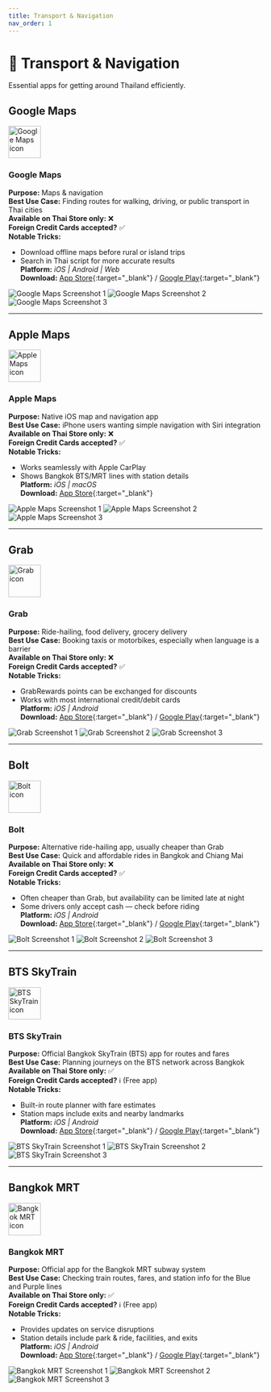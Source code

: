 ```yaml
---
title: Transport & Navigation
nav_order: 1
---
```


# 🚕 Transport & Navigation

Essential apps for getting around Thailand efficiently.

## Google Maps

<div class="app-header">
<img src="icons/google-maps.jpg" alt="Google Maps icon" width="64" height="64" class="app-icon"/>
<h3 class="app-title">Google Maps</h3>
</div>

**Purpose:** Maps & navigation  
**Best Use Case:** Finding routes for walking, driving, or public transport in Thai cities  
**Available on Thai Store only:** ❌  
**Foreign Credit Cards accepted?** ✅  
**Notable Tricks:**  
- Download offline maps before rural or island trips  
- Search in Thai script for more accurate results  
**Platform:** *iOS | Android | Web*  
**Download:** [App Store](https://apps.apple.com/app/google-maps/id585027354){:target="_blank"} / [Google Play](https://play.google.com/store/apps/details?id=com.google.android.apps.maps){:target="_blank"}

<div class="app-screenshots">
<img src="screenshots/google-maps-1.jpg" alt="Google Maps Screenshot 1" class="app-screenshot"/>
<img src="screenshots/google-maps-2.jpg" alt="Google Maps Screenshot 2" class="app-screenshot"/>
<img src="screenshots/google-maps-3.jpg" alt="Google Maps Screenshot 3" class="app-screenshot"/>
</div>

---

## Apple Maps

<div class="app-header">
<img src="icons/apple-maps.jpg" alt="Apple Maps icon" width="64" height="64" class="app-icon"/>
<h3 class="app-title">Apple Maps</h3>
</div>

**Purpose:** Native iOS map and navigation app  
**Best Use Case:** iPhone users wanting simple navigation with Siri integration  
**Available on Thai Store only:** ❌  
**Foreign Credit Cards accepted?** ✅  
**Notable Tricks:**  
- Works seamlessly with Apple CarPlay  
- Shows Bangkok BTS/MRT lines with station details  
**Platform:** *iOS | macOS*  
**Download:** [App Store](https://apps.apple.com/app/apple-maps/id915056765){:target="_blank"}

<div class="app-screenshots">
<img src="screenshots/apple-maps-1.jpg" alt="Apple Maps Screenshot 1" class="app-screenshot"/>
<img src="screenshots/apple-maps-2.jpg" alt="Apple Maps Screenshot 2" class="app-screenshot"/>
<img src="screenshots/apple-maps-3.jpg" alt="Apple Maps Screenshot 3" class="app-screenshot"/>
</div>

---

## Grab

<div class="app-header">
<img src="icons/grab.jpg" alt="Grab icon" width="64" height="64" class="app-icon"/>
<h3 class="app-title">Grab</h3>
</div>

**Purpose:** Ride-hailing, food delivery, grocery delivery  
**Best Use Case:** Booking taxis or motorbikes, especially when language is a barrier  
**Available on Thai Store only:** ❌  
**Foreign Credit Cards accepted?** ✅  
**Notable Tricks:**  
- GrabRewards points can be exchanged for discounts  
- Works with most international credit/debit cards  
**Platform:** *iOS | Android*  
**Download:** [App Store](https://apps.apple.com/app/grab/id647268330){:target="_blank"} / [Google Play](https://play.google.com/store/apps/details?id=com.grabtaxi.passenger){:target="_blank"}

<div class="app-screenshots">
<img src="screenshots/grab-1.jpg" alt="Grab Screenshot 1" class="app-screenshot"/>
<img src="screenshots/grab-2.jpg" alt="Grab Screenshot 2" class="app-screenshot"/>
<img src="screenshots/grab-3.jpg" alt="Grab Screenshot 3" class="app-screenshot"/>
</div>

---

## Bolt

<div class="app-header">
<img src="icons/bolt.jpg" alt="Bolt icon" width="64" height="64" class="app-icon"/>
<h3 class="app-title">Bolt</h3>
</div>

**Purpose:** Alternative ride-hailing app, usually cheaper than Grab  
**Best Use Case:** Quick and affordable rides in Bangkok and Chiang Mai  
**Available on Thai Store only:** ❌  
**Foreign Credit Cards accepted?** ✅  
**Notable Tricks:**  
- Often cheaper than Grab, but availability can be limited late at night  
- Some drivers only accept cash — check before riding  
**Platform:** *iOS | Android*  
**Download:** [App Store](https://apps.apple.com/app/bolt/id675033630){:target="_blank"} / [Google Play](https://play.google.com/store/apps/details?id=ee.mtakso.client){:target="_blank"}

<div class="app-screenshots">
<img src="screenshots/bolt-1.jpg" alt="Bolt Screenshot 1" class="app-screenshot"/>
<img src="screenshots/bolt-2.jpg" alt="Bolt Screenshot 2" class="app-screenshot"/>
<img src="screenshots/bolt-3.jpg" alt="Bolt Screenshot 3" class="app-screenshot"/>
</div>

---

## BTS SkyTrain

<div class="app-header">
<img src="icons/bts-skytrain.jpg" alt="BTS SkyTrain icon" width="64" height="64" class="app-icon"/>
<h3 class="app-title">BTS SkyTrain</h3>
</div>

**Purpose:** Official Bangkok SkyTrain (BTS) app for routes and fares  
**Best Use Case:** Planning journeys on the BTS network across Bangkok  
**Available on Thai Store only:** ✅  
**Foreign Credit Cards accepted?** ℹ️ (Free app)  
**Notable Tricks:**  
- Built-in route planner with fare estimates  
- Station maps include exits and nearby landmarks  
**Platform:** *iOS | Android*  
**Download:** [App Store](https://apps.apple.com/th/app/bts-skytrain/id606189381){:target="_blank"} / [Google Play](https://play.google.com/store/apps/details?id=th.btsc.theskytrains){:target="_blank"}

<div class="app-screenshots">
<img src="screenshots/bts-skytrain-1.jpg" alt="BTS SkyTrain Screenshot 1" class="app-screenshot"/>
<img src="screenshots/bts-skytrain-2.jpg" alt="BTS SkyTrain Screenshot 2" class="app-screenshot"/>
<img src="screenshots/bts-skytrain-3.jpg" alt="BTS SkyTrain Screenshot 3" class="app-screenshot"/>
</div>

---

## Bangkok MRT

<div class="app-header">
<img src="icons/bangkok-mrt.png" alt="Bangkok MRT icon" width="64" height="64" class="app-icon"/>
<h3 class="app-title">Bangkok MRT</h3>
</div>

**Purpose:** Official app for the Bangkok MRT subway system  
**Best Use Case:** Checking train routes, fares, and station info for the Blue and Purple lines  
**Available on Thai Store only:** ✅  
**Foreign Credit Cards accepted?** ℹ️ (Free app)  
**Notable Tricks:**  
- Provides updates on service disruptions  
- Station details include park & ride, facilities, and exits  
**Platform:** *iOS | Android*  
**Download:** [App Store](https://apps.apple.com/th/app/bangkok-mrt/id1059263761){:target="_blank"} / [Google Play](https://play.google.com/store/apps/details?id=com.devsenses.mrt_app){:target="_blank"}

<div class="app-screenshots">
<img src="screenshots/bangkok-mrt-1.jpg" alt="Bangkok MRT Screenshot 1" class="app-screenshot"/>
<img src="screenshots/bangkok-mrt-2.jpg" alt="Bangkok MRT Screenshot 2" class="app-screenshot"/>
<img src="screenshots/bangkok-mrt-3.jpg" alt="Bangkok MRT Screenshot 3" class="app-screenshot"/>
</div>
